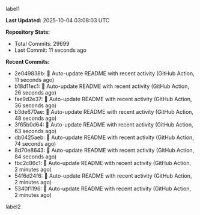 
label1 
<!-- ACTIVITY_START -->
**Last Updated:** 2025-10-04 03:08:03 UTC

**Repository Stats:**
- Total Commits: 29699
- Last Commit: 11 seconds ago

**Recent Commits:**
- 2e049838b: 🤖 Auto-update README with recent activity (GitHub Action, 11 seconds ago)
- b18d11ec1: 🤖 Auto-update README with recent activity (GitHub Action, 26 seconds ago)
- fae9d2e37: 🤖 Auto-update README with recent activity (GitHub Action, 36 seconds ago)
- b3de670ae: 🤖 Auto-update README with recent activity (GitHub Action, 48 seconds ago)
- 3f65b0d64: 🤖 Auto-update README with recent activity (GitHub Action, 63 seconds ago)
- db0425aeb: 🤖 Auto-update README with recent activity (GitHub Action, 74 seconds ago)
- 8d70e8643: 🤖 Auto-update README with recent activity (GitHub Action, 84 seconds ago)
- fbc2c86c1: 🤖 Auto-update README with recent activity (GitHub Action, 2 minutes ago)
- 54f6d24f6: 🤖 Auto-update README with recent activity (GitHub Action, 2 minutes ago)
- 5340f1196: 🤖 Auto-update README with recent activity (GitHub Action, 2 minutes ago)
<!-- ACTIVITY_END -->

label2
